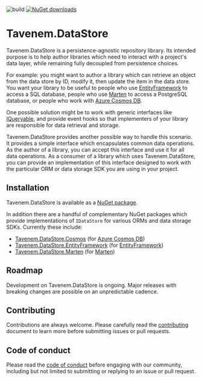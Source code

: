 ![build](https://img.shields.io/github/workflow/status/Tavenem/DataStore/publish/main) [![NuGet downloads](https://img.shields.io/nuget/dt/Tavenem.DataStore)](https://www.nuget.org/packages/Tavenem.DataStore/)

Tavenem.DataStore
==

Tavenem.DataStore is a persistence-agnostic repository library. Its intended purpose is to help author libraries which need to interact with a project's data layer, while remaining fully decoupled from persistence choices.

For example: you might want to author a library which can retrieve an object from the data store by ID, modify it, then update the item in the data store. You want your library to be useful to people who use [EntityFramework](https://docs.microsoft.com/en-us/ef/) to access a SQL database, people who use [Marten](https://martendb.io/) to access a PostgreSQL database, or people who work with [Azure Cosmos DB](https://azure.microsoft.com/en-us/services/cosmos-db/).

One possible solution might be to work with generic interfaces like [IQueryable](https://docs.microsoft.com/en-us/dotnet/api/system.linq.iqueryable), and provide event hooks so that implementers of your library are responsible for data retrieval and storage.

Tavenem.DataStore provides another possible way to handle this scenario. It provides a simple interface which encapsulates common data operations. As the author of a library, you can accept this interface and use it for all data operations. As a consumer of a library which uses Tavenem.DataStore, you can provide an implementation of this interface designed to work with the particular ORM or data storage SDK you are using in your project.

## Installation

Tavenem.DataStore is available as a [NuGet package](https://www.nuget.org/packages/Tavenem.DataStore/).

In addition there are a handful of complementary NuGet packages which provide implementations of `IDataStore` for various ORMs and data storage SDKs. Currently these include:
- [Tavenem.DataStore.Cosmos](https://www.nuget.org/packages/Tavenem.DataStore.Cosmos/) (for [Azure Cosmos DB](https://azure.microsoft.com/en-us/services/cosmos-db/))
- [Tavenem.DataStore.EntityFramework](https://www.nuget.org/packages/Tavenem.DataStore.EntityFramework/) (for [EntityFramework](https://docs.microsoft.com/en-us/ef/))
- [Tavenem.DataStore.Marten](https://www.nuget.org/packages/Tavenem.DataStore.Marten/) (for [Marten](https://martendb.io/))

## Roadmap

Development on Tavenem.DataStore is ongoing. Major releases with breaking changes are possible on an unpredictable cadence.

## Contributing

Contributions are always welcome. Please carefully read the [contributing](docs/CONTRIBUTING.md) document to learn more before submitting issues or pull requests.

## Code of conduct

Please read the [code of conduct](docs/CODE_OF_CONDUCT.md) before engaging with our community, including but not limited to submitting or replying to an issue or pull request.